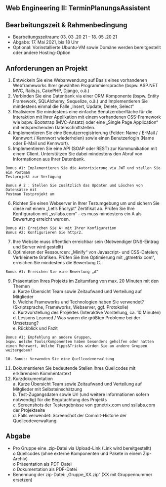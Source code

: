 ## Web Engineering II: TerminPlanungsAssistent

## Bearbeitungszeit & Rahmenbedingung

- Bearbeitungszeitraum: 03. 03 .20 21 – 18. 05 .20 21
- Abgabe: 17. Mai 2021, bis 18 Uhr
- Optional: Vorinstallierte Ubuntu-VM sowie Domäne werden bereitgestellt oder
    andere Hosting-Option

## Anforderungen an Projekt

1. Entwickeln Sie eine Webanwendung auf Basis eines vorhandenen Webframeworks
    Ihrer gewählten Programmiersprache (bspw. ASP.NET MVC, Rails.js, CakePHP,
    Django, o.ä.)
2. Verbinden Sie eine Datenbank via einer ORM Komponente (bspw. Entity Framework,
    SQLAlchemy, Sequelize, o.ä.) und Implementieren Sie mindestens einmal die Fälle
    „Insert, Update, Delete, Select“
3. Realisieren Sie mindestens eine einfache Benutzeroberfläche für die Interaktion mit
    Ihrer Applikation mit einem vorhandenen CSS-Framework wie bspw. Bootstrap
    (MVC-Ansatz) oder eine „Single Page Application“ mit entsprechenden
    Datenschnittstellen.
4. Implementieren Sie eine Benutzerregistrierung (Felder: Name / E-Mail / Kennwort /
    Kennwort wiederholen) sowie einen Benutzerlogin (Name oder E-Mail und
    Kennwort).
5. Implementieren Sie eine API (SOAP oder REST) zur Kommunikation mit einem Client.
    Unterstützen Sie dabei mindestens den Abruf von Informationen aus Ihrer
    Datenbank.

```
Bonus #1: Implementieren Sie die Autorisierung via JWT und stellen Sie ein Postman
Testprojekt zur Verfügung
```
```
Bonus # 2 : Stellen Sie zusätzlich das Updaten und Löschen von Datensätze mit
Postman Testprojekt um
```
6. Richten Sie einen Webserver in Ihrer Testumgebung um und sichern Sie diese mit
    einem „Let’s Encrypt“ Zertifikat ab. Prüfen Sie Ihre Konfiguration mit „ssllabs.com“ –
    es muss mindestens ein A als Bewertung erreicht werden.

```
Bonus #1: Erreichen Sie A+ mit Ihrer Konfiguration
Bonus #2: Konfigurieren Sie http/2.
```

7. Ihre Website muss öffentlich erreichbar sein (Notwendiger DNS-Eintrag und Server
    wird gestellt)
8. Optimieren der Ressourcen: „Minify“ von Javascript- und CSS-Dateien; Verkleinerte
    Grafiken. Prüfen Sie Ihre Optimierung mit „gtmetrix.com“, erreichen Sie mindestens
    die Bewertung C.

```
Bonus #1: Erreichen Sie eine Bewertung „A“
```
9. Präsentation Ihres Projekts im Zeitumfang von max. 20 Minuten mit den Themen <br>
    a. Kurze Übersicht Team sowie Zeitaufwand und Verteilung auf Mitglieder <br>
    b. Welche Frameworks und Technologien haben Sie verwendet? (Skriptsprache,
       Frameworks, Webserver, ggf. Protokolle) <br>
    c. Kurzvorstellung des Projektes (Interaktive Vorstellung, ca. 10 Minuten) <br>
    d. Lessons Learned / Was waren die größten Probleme bei der Umsetzung? <br>
    e. Rückblick und Fazit <br>

```
Bonus #1: Empfehlung an andere Gruppen,
bspw. Welche Tools/Komponenten haben besonders geholfen oder hatten
einen Mehrwert, Welche Tipps&Tricks würden Sie an andere Gruppen
weitergeben?
```


```
10. Bonus: Verwenden Sie eine Quellcodeverwaltung
```

11. Dokumentieren Sie bedeutende Stellen Ihres Quellcodes mit erklärendem
    Kommentartext
12. Kurzdokumentation <br>
    a. Kurze Übersicht Team sowie Zeitaufwand und Verteilung auf Mitglieder mit
       Selbsteinschätzung <br>
    b. Test-Zugangsdaten sowie Url (und weitere Informationen sofern notwendig)
       für die Begutachtung des Projekts <br>
    c. Screenshots der Testergebnisse von gtmetrix.com und ssllabs.com der
       Projektseite <br>
    d. Falls verwendet: Screenshot der Commit-Historie der Quellcodeverwaltung <br>

## Abgabe

- Pro Gruppe eine .zip-Datei via Upload-Link (Link wird bereitgestellt) <br>
    o Quellcodes (ohne externe Komponenten und Pakete in einem Zip-Archiv) <br>
    o Präsentation als PDF-Datei <br>
    o Dokumentation als PDF-Datei <br>
- Benennung der zip-Datei: „Gruppe_XX.zip“ (XX mit Gruppennummer ersetzen)


